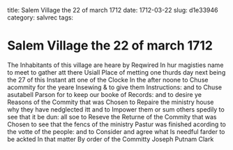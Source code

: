 title: Salem Village the 22 of march 1712
date: 1712-03-22
slug: d1e33946
category: salvrec
tags: 


<div markdown class="doc" id="d1e33946">


# Salem Village the 22 of march 1712

The Inhabitants of this village are heare by Reqwired In hur magisties name to meet to gather att there Usiall Place of metting one thurds day next being the 27 of this Instant att one of the Clocke In the after noone to Chuse acommity for the yeare Insewing & to give them Instructions: and to Chuse asutabell Parson for to keep our booke of Records: and to desire ye Reasons of the Commity that was Chosen to Repaire the ministry house why they have nedglected itt and to Impower them or sum others spedily to see that it be dun: all soe to Reseve the Returne of the Commity that was Chosen to see that the fencs of the ministry Pastur was finished acording to the votte of the people: and to Consider and agree what Is needful farder to be ackted In that matter By order of the Committy Joseph Putnam Clark
</div>